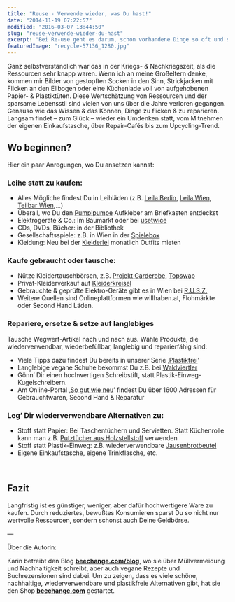 ```yaml
---
title: "Reuse - Verwende wieder, was Du hast!"
date: "2014-11-19 07:22:57"
modified: "2016-03-07 13:44:50"
slug: "reuse-verwende-wieder-du-hast"
excerpt: "Bei Re-use geht es darum, schon vorhandene Dinge so oft und so lange wieder zu verwenden wie möglich. So sparst Du nicht nur wertvolle Ressourcen sondern auch Kosten!"
featuredImage: "recycle-57136_1280.jpg"
---
```


Ganz selbstverständlich war das in der Kriegs- & Nachkriegszeit, als die Ressourcen sehr knapp waren. Wenn ich an meine Großeltern denke, kommen mir Bilder von gestopften Socken in den Sinn, Strickjacken mit Flicken an den Ellbogen oder eine Küchenlade voll von aufgehobenen Papier- & Plastiktüten. Diese Wertschätzung von Ressourcen und der sparsame Lebensstil sind vielen von uns über die Jahre verloren gegangen. Genauso wie das Wissen & das Können, Dinge zu flicken & zu reparieren. Langsam findet – zum Glück – wieder ein Umdenken statt, vom Mitnehmen der eigenen Einkaufstasche, über Repair-Cafés bis zum Upcycling-Trend.

## Wo beginnen?

Hier ein paar Anregungen, wo Du ansetzen kannst:

### **Leihe statt zu kaufen:**

*   Alles Mögliche findest Du in Leihläden (z.B. [Leila Berlin](http://www.leila-berlin.de/), [Leila Wien](http://www.leihladen.at/), [Teilbar Wien](http://www.teilbar.at/index.php),...)
*   Überall, wo Du den [Pumpipumpe](http://www.pumpipumpe.ch/so-funktionierts/) Aufkleber am Briefkasten entdeckst
*   Elektrogeräte & Co.: Im Baumarkt oder bei [usetwice](https://www.usetwice.at/)
*   CDs, DVDs, Bücher: in der Bibliothek
*   Gesellschaftsspiele: z.B. in Wien in der [Spielebox](http://www.spielebox.at/brettspielverleih/)
*   Kleidung: Neu bei der [Kleiderlei](https://kleiderei.com/) monatlich Outfits mieten

### **Kaufe gebraucht oder tausche:**

*   Nütze Kleidertauschbörsen, z.B. [Projekt Garderobe](http://atelierbossigasse.wordpress.com/pg/), [Topswap](http://www.topswap.at/)
*   Privat-Kleiderverkauf auf [Kleiderkreisel](http://www.kleiderkreisel.at/)
*   Gebrauchte & geprüfte Elektro-Geräte gibt es in Wien bei [R.U.S.Z.](http://www.rusz.at/)
*   Weitere Quellen sind Onlineplattformen wie willhaben.at, Flohmärkte oder Second Hand Läden.

### **Repariere, ersetze & setze auf langlebiges**

Tausche Wegwerf-Artikel nach und nach aus. Wähle Produkte, die wiederverwendbar, wiederbefüllbar, langlebig und reparierfähig sind:

*   Viele Tipps dazu findest Du bereits in unserer Serie ‚[Plastikfrei](https://www.veganblatt.com/t/plastikfrei)’
*   Langlebige vegane Schuhe bekommst Du z.B. bei [Waldviertler](http://w4tler.at/schuhe/tramper-vegan-braun)
*   Gönn’ Dir einen hochwertigen Schreibstift, statt Plastik-Einweg-Kugelschreibern.
*   Am Online-Portal ‚[So gut wie neu](http://www.falter.at/ratgeber-online/reparaturfuehrer)’ findest Du über 1600 Adressen für Gebrauchtwaren, Second Hand & Reparatur

### **Leg’ Dir wiederverwendbare Alternativen zu:**

*   Stoff statt Papier: Bei Taschentüchern und Servietten. Statt Küchenrolle kann man z.B. [Putztücher aus Holzstellstoff](http://www.beechange.com/tucher-schwamme-co/208-putztuch-holzzellstoff-doppelpack.html) verwenden
*   Stoff statt Plastik-Einweg: z.B. wiederverwendbare [Jausenbrotbeutel](http://www.beechange.com/haushalt/174-pausenbrotbeutel-fluf.html)
*   Eigene Einkaufstasche, eigene Trinkflasche, etc.

 

## **Fazit**

Langfristig ist es günstiger, weniger, aber dafür hochwertigere Ware zu kaufen. Durch reduziertes, bewußtes Konsumieren sparst Du so nicht nur wertvolle Ressourcen, sondern schonst auch Deine Geldbörse.

—

Über die Autorin:

Karin betreibt den Blog [**beechange.com/blog**](http://www.beechange.com/blog/), wo sie über Müllvermeidung und Nachhaltigkeit schreibt, aber auch vegane Rezepte und Buchrezensionen sind dabei. Um zu zeigen, dass es viele schöne, nachhaltige, wiederverwendbare und plastikfreie Alternativen gibt, hat sie den Shop **[beechange.com](http://www.beechange.com/)** gestartet.